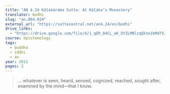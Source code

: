```yaml
---
title: "AN 4.24 Kāḷakārāma Sutta: At Kāḷaka’s Monastery"
translator: bodhi
slug: "an.004.024"
external_url: "https://suttacentral.net/an4.24/en/bodhi"
drive_links:
  - "https://drive.google.com/file/d/1_qER_84CL_wK_DYZLMNlzqQkto1bMd7V/view?usp=drivesdk"
course: epistemology
tags:
  - buddha
  - iddhi
  - an
year: 2012
pages: 2
---
```


> … whatever is seen, heard, sensed, cognized, reached, sought after, examined by the mind—that I know.
